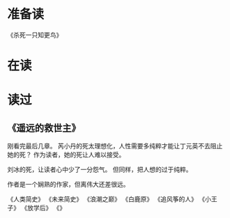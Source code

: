# 准备读
《杀死一只知更鸟》
# 在读
# 读过
## 《遥远的救世主》
刚看完最后几章。
芮小丹的死太理想化，人性需要多纯粹才能让丁元英不去阻止她的死？
作为读者，她的死让人难以接受。

刘冰的死，让读者心中少了一分怨气。
但同样，把人想的过于纯粹。

作者是一个娴熟的作家，但离伟大还差很远。

《人类简史》
《未来简史》
《浪潮之巅》
《白鹿原》
《追风筝的人》
《小王子》
《放学后》
《》
